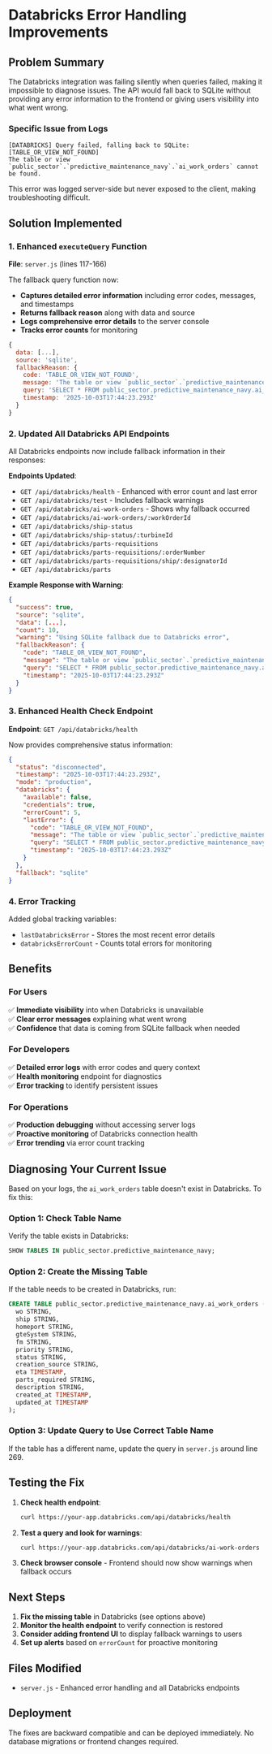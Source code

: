 # Databricks Error Handling Improvements

## Problem Summary
The Databricks integration was failing silently when queries failed, making it impossible to diagnose issues. The API would fall back to SQLite without providing any error information to the frontend or giving users visibility into what went wrong.

### Specific Issue from Logs
```
[DATABRICKS] Query failed, falling back to SQLite: [TABLE_OR_VIEW_NOT_FOUND] 
The table or view `public_sector`.`predictive_maintenance_navy`.`ai_work_orders` cannot be found.
```

This error was logged server-side but never exposed to the client, making troubleshooting difficult.

## Solution Implemented

### 1. Enhanced `executeQuery` Function
**File**: `server.js` (lines 117-166)

The fallback query function now:
- **Captures detailed error information** including error codes, messages, and timestamps
- **Returns fallback reason** along with data and source
- **Logs comprehensive error details** to the server console
- **Tracks error counts** for monitoring

```javascript
{
  data: [...],
  source: 'sqlite',
  fallbackReason: {
    code: 'TABLE_OR_VIEW_NOT_FOUND',
    message: 'The table or view `public_sector`.`predictive_maintenance_navy`.`ai_work_orders` cannot be found.',
    query: 'SELECT * FROM public_sector.predictive_maintenance_navy.ai_work_orders...',
    timestamp: '2025-10-03T17:44:23.293Z'
  }
}
```

### 2. Updated All Databricks API Endpoints
All Databricks endpoints now include fallback information in their responses:

**Endpoints Updated**:
- `GET /api/databricks/health` - Enhanced with error count and last error
- `GET /api/databricks/test` - Includes fallback warnings
- `GET /api/databricks/ai-work-orders` - Shows why fallback occurred
- `GET /api/databricks/ai-work-orders/:workOrderId`
- `GET /api/databricks/ship-status`
- `GET /api/databricks/ship-status/:turbineId`
- `GET /api/databricks/parts-requisitions`
- `GET /api/databricks/parts-requisitions/:orderNumber`
- `GET /api/databricks/parts-requisitions/ship/:designatorId`
- `GET /api/databricks/parts`

**Example Response with Warning**:
```json
{
  "success": true,
  "source": "sqlite",
  "data": [...],
  "count": 10,
  "warning": "Using SQLite fallback due to Databricks error",
  "fallbackReason": {
    "code": "TABLE_OR_VIEW_NOT_FOUND",
    "message": "The table or view `public_sector`.`predictive_maintenance_navy`.`ai_work_orders` cannot be found.",
    "query": "SELECT * FROM public_sector.predictive_maintenance_navy.ai_work_orders LIMIT 100",
    "timestamp": "2025-10-03T17:44:23.293Z"
  }
}
```

### 3. Enhanced Health Check Endpoint
**Endpoint**: `GET /api/databricks/health`

Now provides comprehensive status information:
```json
{
  "status": "disconnected",
  "timestamp": "2025-10-03T17:44:23.293Z",
  "mode": "production",
  "databricks": {
    "available": false,
    "credentials": true,
    "errorCount": 5,
    "lastError": {
      "code": "TABLE_OR_VIEW_NOT_FOUND",
      "message": "The table or view `public_sector`.`predictive_maintenance_navy`.`ai_work_orders` cannot be found.",
      "query": "SELECT * FROM public_sector.predictive_maintenance_navy.ai_work_orders...",
      "timestamp": "2025-10-03T17:44:23.293Z"
    }
  },
  "fallback": "sqlite"
}
```

### 4. Error Tracking
Added global tracking variables:
- `lastDatabricksError` - Stores the most recent error details
- `databricksErrorCount` - Counts total errors for monitoring

## Benefits

### For Users
✅ **Immediate visibility** into when Databricks is unavailable  
✅ **Clear error messages** explaining what went wrong  
✅ **Confidence** that data is coming from SQLite fallback when needed  

### For Developers
✅ **Detailed error logs** with error codes and query context  
✅ **Health monitoring** endpoint for diagnostics  
✅ **Error tracking** to identify persistent issues  

### For Operations
✅ **Production debugging** without accessing server logs  
✅ **Proactive monitoring** of Databricks connection health  
✅ **Error trending** via error count tracking  

## Diagnosing Your Current Issue

Based on your logs, the `ai_work_orders` table doesn't exist in Databricks. To fix this:

### Option 1: Check Table Name
Verify the table exists in Databricks:
```sql
SHOW TABLES IN public_sector.predictive_maintenance_navy;
```

### Option 2: Create the Missing Table
If the table needs to be created in Databricks, run:
```sql
CREATE TABLE public_sector.predictive_maintenance_navy.ai_work_orders (
  wo STRING,
  ship STRING,
  homeport STRING,
  gteSystem STRING,
  fm STRING,
  priority STRING,
  status STRING,
  creation_source STRING,
  eta TIMESTAMP,
  parts_required STRING,
  description STRING,
  created_at TIMESTAMP,
  updated_at TIMESTAMP
);
```

### Option 3: Update Query to Use Correct Table Name
If the table has a different name, update the query in `server.js` around line 269.

## Testing the Fix

1. **Check health endpoint**:
   ```bash
   curl https://your-app.databricks.com/api/databricks/health
   ```

2. **Test a query and look for warnings**:
   ```bash
   curl https://your-app.databricks.com/api/databricks/ai-work-orders
   ```

3. **Check browser console** - Frontend should now show warnings when fallback occurs

## Next Steps

1. **Fix the missing table** in Databricks (see options above)
2. **Monitor the health endpoint** to verify connection is restored
3. **Consider adding frontend UI** to display fallback warnings to users
4. **Set up alerts** based on `errorCount` for proactive monitoring

## Files Modified
- `server.js` - Enhanced error handling and all Databricks endpoints

## Deployment
The fixes are backward compatible and can be deployed immediately. No database migrations or frontend changes required.

